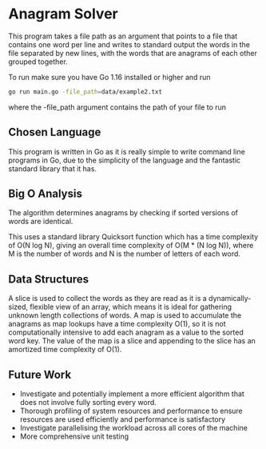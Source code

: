 # Anagram Solver

This program takes a file path as an argument that points to a file that contains one word per line and writes to standard output the words in the file separated by new lines, with the words that are anagrams of each other grouped together.

To run make sure you have Go 1.16 installed or higher and run
```bash
go run main.go -file_path=data/example2.txt
```
where the -file_path argument contains the path of your file to run

## Chosen Language

This program is written in Go as it is really simple to write command line programs in Go, due to the simplicity of the language and the fantastic standard library that it has.

## Big O Analysis

The algorithm determines anagrams by checking if sorted versions of words are identical.

This uses a standard library Quicksort function which has a time complexity of O(N log N), giving an overall time complexity of O(M * (N log N)), where M is the number of words and N is the number of letters of each word.

## Data Structures

A slice is used to collect the words as they are read as it is a dynamically-sized, flexible view of an array, which means it is ideal for gathering unknown length collections of words. A map is used to accumulate the anagrams as map lookups have a time complexity O(1), so it is not computationally intensive to add each anagram as a value to the sorted word key. The value of the map is a slice and appending to the slice has an amortized time complexity of O(1).  

## Future Work

* Investigate and potentially implement a more efficient algorithm that does not involve fully sorting every word.
* Thorough profiling of system resources and performance to ensure resources are used efficiently and performance is satisfactory
* Investigate parallelising the workload across all cores of the machine 
* More comprehensive unit testing
